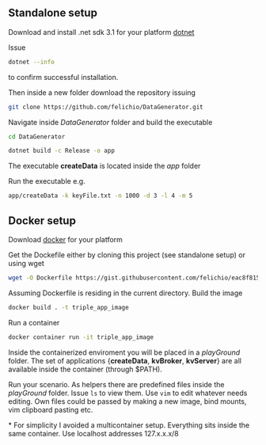 ## Standalone setup

Download and install .net sdk 3.1 for your platform [dotnet](https://dotnet.microsoft.com/download/dotnet/3.1)


Issue
```bash
dotnet --info
```
to confirm successful installation.

Then inside a new folder download the repository issuing
```bash
git clone https://github.com/felichio/DataGenerator.git
```
Navigate inside *DataGenerator* folder and build the executable
```bash
cd DataGenerator
```
```bash
dotnet build -c Release -o app
```

The executable **createData** is located inside the *app* folder

Run the executable e.g.
```bash
app/createData -k keyFile.txt -n 1000 -d 3 -l 4 -m 5
```


## Docker setup

Download [docker](https://docs.docker.com/get-docker/) for your platform

Get the Dockefile either by cloning this project (see standalone setup) or using wget
```bash
wget -O Dockerfile https://gist.githubusercontent.com/felichio/eac8f815bffed23b14c63a0e72088ea2/raw/f12c57b240f9372e7ac285c0a18be87c984da1a8/Dockerfile
```
Assuming Dockerfile is residing in the current directory.
Build the image
```bash
docker build . -t triple_app_image
```

Run a container
```bash
docker container run -it triple_app_image
```

Inside the containerized enviroment you will be placed in a *playGround* folder. The set of applications {**createData**, **kvBroker**, **kvServer**} are all available inside the container (through $PATH).

Run your scenario. As helpers there are predefined files inside the *playGround* folder. Issue `ls` to view them. Use `vim` to edit whatever needs editing. Own files could be passed by making a new image, bind mounts, vim clipboard pasting etc. 

\* For simplicity I avoided a multicontainer setup. Everything sits inside the same container. Use localhost addresses 127.x.x.x/8
